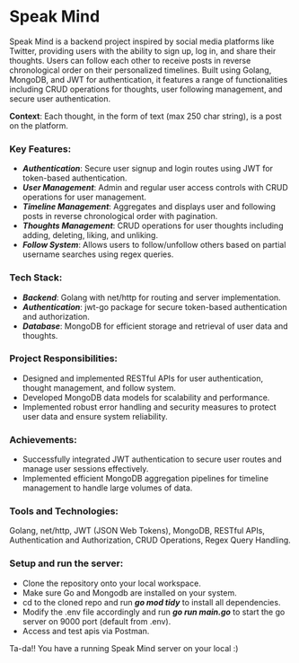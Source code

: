 # Speak Mind

Speak Mind is a backend project inspired by social media platforms like Twitter, providing users with the ability to sign up, log in, and share their thoughts. Users can follow each other to receive posts in reverse chronological order on their personalized timelines. Built using Golang, MongoDB, and JWT for authentication, it features a range of functionalities including CRUD operations for thoughts, user following management, and secure user authentication.

**Context**: Each thought, in the form of text (max 250 char string), is a post on the platform.

### Key Features:

* **_Authentication_**: Secure user signup and login routes using JWT for token-based authentication.
* **_User Management_**: Admin and regular user access controls with CRUD operations for user management.
* **_Timeline Management_**: Aggregates and displays user and following posts in reverse chronological order with pagination.
* **_Thoughts Management_**: CRUD operations for user thoughts including adding, deleting, liking, and unliking.
* **_Follow System_**: Allows users to follow/unfollow others based on partial username searches using regex queries.
  
### Tech Stack:

* **_Backend_**: Golang with net/http for routing and server implementation.
* **_Authentication_**: jwt-go package for secure token-based authentication and authorization.
* **_Database_**: MongoDB for efficient storage and retrieval of user data and thoughts.
  
### Project Responsibilities:

* Designed and implemented RESTful APIs for user authentication, thought management, and follow system.
* Developed MongoDB data models for scalability and performance.
* Implemented robust error handling and security measures to protect user data and ensure system reliability.
  
### Achievements:

* Successfully integrated JWT authentication to secure user routes and manage user sessions effectively.
* Implemented efficient MongoDB aggregation pipelines for timeline management to handle large volumes of data.
  
### Tools and Technologies:

Golang, net/http, JWT (JSON Web Tokens), MongoDB, RESTful APIs, Authentication and Authorization, CRUD Operations, Regex Query Handling.

### Setup and run the server:

* Clone the repository onto your local workspace.
* Make sure Go and Mongodb are installed on your system.
* cd to the cloned repo and run **_go mod tidy_** to install all dependencies.
* Modify the .env file accordingly and run **_go run main.go_** to start the go server on 9000 port (default from .env).
* Access and test apis via Postman.

Ta-da!! You have a running Speak Mind server on your local :)
